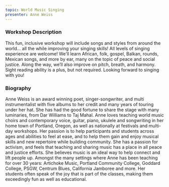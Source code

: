 ```yaml
---
topic: World Music Singing
presenter: Anne Weiss
---
```


### Workshop Description

This fun, inclusive workshop will include songs and styles from  around the world... all the while improving your singing skills! All levels of singing experience are welcome!  We'll learn African, folk, gospel, Balkan, rounds, Mexican songs, and more by ear, many on the topic of peace and social justice. Along the way, we’ll also improve on pitch, breath, and harmony. Sight reading ability is a plus, but not required. Looking forward to singing with you!

### Biography

Anne Weiss is an award winning poet, singer-songwriter, and multi  instrumentalist with five albums to her credit and many years of touring under her hat.  She has had the good fortune to share the stage with many luminaries, from Dar  Williams to Taj Mahal. Anne loves teaching world music choirs and contemporary voice, guitar, piano, ukulele and songwriting in her home town of Portland, Oregon, as well as nationally at festivals and multi-day workshops. Her passion is to help participants and students across ages and abilities to feel at ease, and to help them gain and enjoy musical skills and new repertoire while building community. She has a passion for activism, and feels that teaching and sharing music has a place in all peace and justice efforts. She believes music is an ideal way to help connect and lift people up. Amongst the many settings where Anne has been teaching for over 30 years: Artichoke Music,  Portland Community College, Goddard College, PSGW, Centrum Blues, California Jamboree and more. Her students often speak of the joy that is part of the classes, making them exceedingly fun as well as educational.